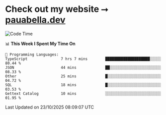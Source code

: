 # Check out my website ⭢ [pauabella.dev](https://pauabella.dev)

<!--START_SECTION:waka-->
![Code Time](http://img.shields.io/badge/Code%20Time-4%2C916%20hrs%2051%20mins-blue)

📊 **This Week I Spent My Time On** 

```text
💬 Programming Languages: 
TypeScript               7 hrs 7 mins        ████████████████████░░░░░   80.44 % 
JSON                     44 mins             ██░░░░░░░░░░░░░░░░░░░░░░░   08.33 % 
Other                    25 mins             █░░░░░░░░░░░░░░░░░░░░░░░░   04.72 % 
SQL                      18 mins             █░░░░░░░░░░░░░░░░░░░░░░░░   03.53 % 
Gettext Catalog          10 mins             ░░░░░░░░░░░░░░░░░░░░░░░░░   01.95 % 
```


 Last Updated on 23/10/2025 08:09:07 UTC
<!--END_SECTION:waka-->
